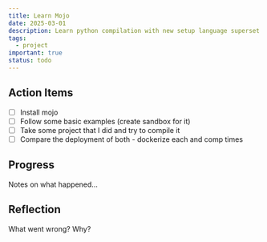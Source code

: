 ```yaml
---
title: Learn Mojo
date: 2025-03-01
description: Learn python compilation with new setup language superset.
tags:
  - project
important: true
status: todo
---
```


## Action Items

- [ ] Install mojo 
- [ ] Follow some basic examples (create sandbox for it) 
- [ ] Take some project that I did and try to compile it 
- [ ] Compare the deployment of both - dockerize each and comp times 

## Progress

Notes on what happened...

## Reflection

What went wrong? Why?
